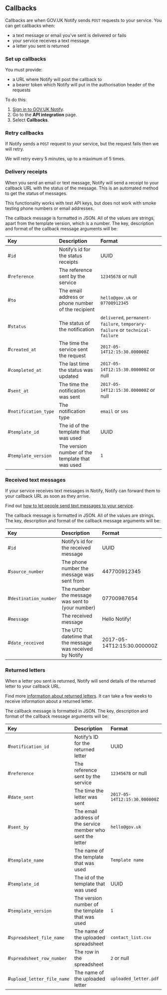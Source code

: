 ## Callbacks

Callbacks are when GOV.UK Notify sends `POST` requests to your service. You can get callbacks when:

- a text message or email you’ve sent is delivered or fails
- your service receives a text message
- a letter you sent is returned

### Set up callbacks

You must provide:

- a URL where Notify will post the callback to
- a bearer token which Notify will put in the authorisation header of the requests

To do this:

1. [Sign in to GOV.UK Notify](https://www.notifications.service.gov.uk/sign-in).
1. Go to the __API integration__ page.
1. Select __Callbacks__.

### Retry callbacks

If Notify sends a `POST` request to your service, but the request fails then we will retry.

We will retry every 5 minutes, up to a maximum of 5 times.

### Delivery receipts

When you send an email or text message, Notify will send a receipt to your callback URL with the status of the message. This is an automated method to get the status of messages.

This functionality works with test API keys, but does not work with smoke testing phone numbers or email addresses.

The callback message is formatted in JSON. All of the values are strings, apart from the template version, which is a number. The key, description and format of the callback message arguments will be:

|Key | Description | Format|
|:---|:---|:---|
|#`id` | Notify’s id for the status receipts | UUID|
|#`reference` | The reference sent by the service | `12345678` or null|
|#`to` | The email address or phone number of the recipient | `hello@gov.uk` or `07700912345`|
|#`status` | The status of the notification | `delivered`, `permanent-failure`, `temporary-failure` or `technical-failure`|
|#`created_at` | The time the service sent the request | `2017-05-14T12:15:30.000000Z`|
|#`completed_at` | The last time the status was updated | `2017-05-14T12:15:30.000000Z` or null|
|#`sent_at` | The time the notification was sent | `2017-05-14T12:15:30.000000Z` or null|
|#`notification_type` | The notification type | `email` or `sms`|
|#`template_id` | The id of the template that was used | UUID|
|#`template_version` | The version number of the template that was used | `1`|

### Received text messages

If your service receives text messages in Notify, Notify can forward them to your callback URL as soon as they arrive.

Find out [how to let people send text messages to your service](https://www.notifications.service.gov.uk/using-notify/receive-text-messages).

The callback message is formatted in JSON. All of the values are strings. The key, description and format of the callback message arguments will be:

|Key | Description | Format|
|:---|:---|:---|
|#`id` | Notify’s id for the received message | UUID|
|#`source_number` | The phone number the message was sent from | 447700912345|
|#`destination_number` | The number the message was sent to (your number) | 07700987654|
|#`message` | The received message | Hello Notify!|
|#`date_received` | The UTC datetime that the message was received by Notify | 2017-05-14T12:15:30.000000Z|


### Returned letters

When a letter you sent is returned, Notify will send details of the returned letter to your callback URL.

Find more [information about returned letters](https://www.notifications.service.gov.uk/using-notify/delivery-times#returned-mail).  It can take a few weeks to receive information about a returned letter.

The callback message is formatted in JSON. The key, description and format of the callback message arguments will be:

| Key | Description | Format |
|:---|:---|:---|
| #`notification_id` | Notify’s ID for the returned letter | UUID |
| #`reference` | The reference sent by the service | `12345678` or null |
| #`date_sent` | The time the letter was sent | `2017-05-14T12:15:30.000000Z` |
| #`sent_by` | The email address of the service member who sent the letter | `hello@gov.uk`|
| #`template_name` | The name of the template that was used | `Template name` |
| #`template_id` | The id of the template that was used | UUID |
| #`template_version` | The version number of the template that was used | `1` |
| #`spreadsheet_file_name`| The name of the uploaded spreadsheet | `contact_list.csv` |
| #`spreadsheet_row_number`| The row in the spreadsheet  | `2` or null |
| #`upload_letter_file_name`| The name of the uploaded letter | `uploaded_letter.pdf` |
